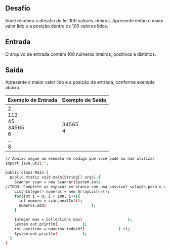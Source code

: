 ## Desafio

Você recebeu o desafio de ler 100 valores inteiros. Apresente então o maior valor lido e a posição dentre os 100 valores lidos.

## Entrada

O arquivo de entrada contém 100 números inteiros, positivos e distintos.

## Saída

Apresente o maior valor lido e a posição de entrada, conforme exemplo abaixo.
	
| Exemplo de Entrada | Exemplo de Saída|
| ---|--- |
| 2<br />113<br />45<br />34565<br />6<br />...<br />8  | 34565<br />4 |

```bash
// Abaixo segue um exemplo de código que você pode ou não utilizar
import java.util.*;

public class Main {
  public static void main(String[] args) {
    Scanner scan = new Scanner(System.in);
//TODO: Complete os espaços em branco com uma possível solução para o desafio
    List<Integer> numeros = new ArrayList<>();
    for(int i = 0; i < 100; i++){
      int numero = scan.nextInt();
      numeros.add(                    );
    }

    Integer max = Collections.max(                    );
    System.out.println(           );
    int position = numeros.indexOf(               ) +1;
    System.out.println(           );
  }
}

```
